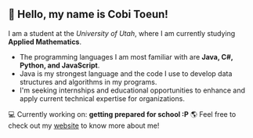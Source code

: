<h2>👋 Hello, my name is Cobi Toeun!</h2>

I am a student at the <em>University of Utah</em>, where I am currently studying <strong>Applied Mathematics</strong>.

- The programming languages I am most familiar with are <strong>Java, C#, Python, and JavaScript</strong>. 
- Java is my strongest language and the code I use to develop data structures and algorithms in my programs. 
- I'm seeking internships and educational opportunities to enhance and apply current technical expertise for organizations.

💻 Currently working on: <strong>getting prepared for school :P</strong>
🌎 Feel free to check out my [website](https://www.cobitoeun.com) to know more about me!
